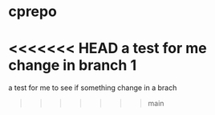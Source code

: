 # cprepo
<<<<<<< HEAD
a test for me change in branch 1
=======
a test for me to see if something change in a brach
>>>>>>> main
